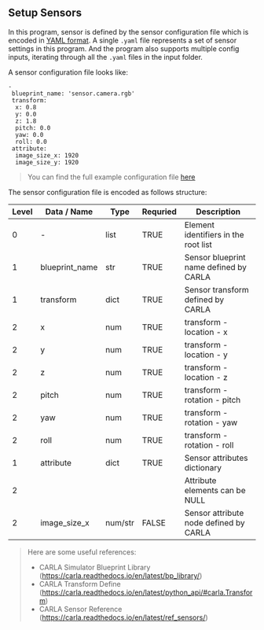 ## Setup Sensors

In this program, sensor is defined by the sensor configuration file which is encoded in [YAML format](https://yaml.org/). A single `.yaml` file represents a set of sensor settings in this program. And the program also supports multiple config inputs, iterating through all the `.yaml` files in the input folder.

A sensor configuration file looks like:

```
-
 blueprint_name: 'sensor.camera.rgb'
 transform:
  x: 0.8
  y: 0.0
  z: 1.8
  pitch: 0.0
  yaw: 0.0
  roll: 0.0
 attribute:
  image_size_x: 1920
  image_size_y: 1920
```
> You can find the full example configuration file [here](./input/demo_config_1.yaml)

The sensor configuration file is encoded as follows structure:

| Level | Data / Name    | Type    | Requried | Description                            |
|-------|----------------|---------|----------|----------------------------------------|
| 0     | -              | list    | TRUE     | Element identifiers in the root list   |
| 1     | blueprint_name | str     | TRUE     | Sensor blueprint name defined by CARLA |
| 1     | transform      | dict    | TRUE     | Sensor transform defined by CARLA      |
| 2     | x              | num     | TRUE     | transform - location - x               |
| 2     | y              | num     | TRUE     | transform - location - y               |
| 2     | z              | num     | TRUE     | transform - location - z               |
| 2     | pitch          | num     | TRUE     | transform - rotation - pitch           |
| 2     | yaw            | num     | TRUE     | transform - rotation - yaw             |
| 2     | roll           | num     | TRUE     | transform - rotation - roll            |
| 1     | attribute      | dict    | TRUE     | Sensor attributes dictionary           |
| 2     |                |         |          | Attribute elements can be NULL         |
| 2     | image_size_x   | num/str | FALSE    | Sensor attribute node defined by CARLA |

> Here are some useful references:
> - CARLA Simulator Blueprint Library (https://carla.readthedocs.io/en/latest/bp_library/)
> - CARLA Transform Define (https://carla.readthedocs.io/en/latest/python_api/#carla.Transform)
> - CARLA Sensor Reference (https://carla.readthedocs.io/en/latest/ref_sensors/)